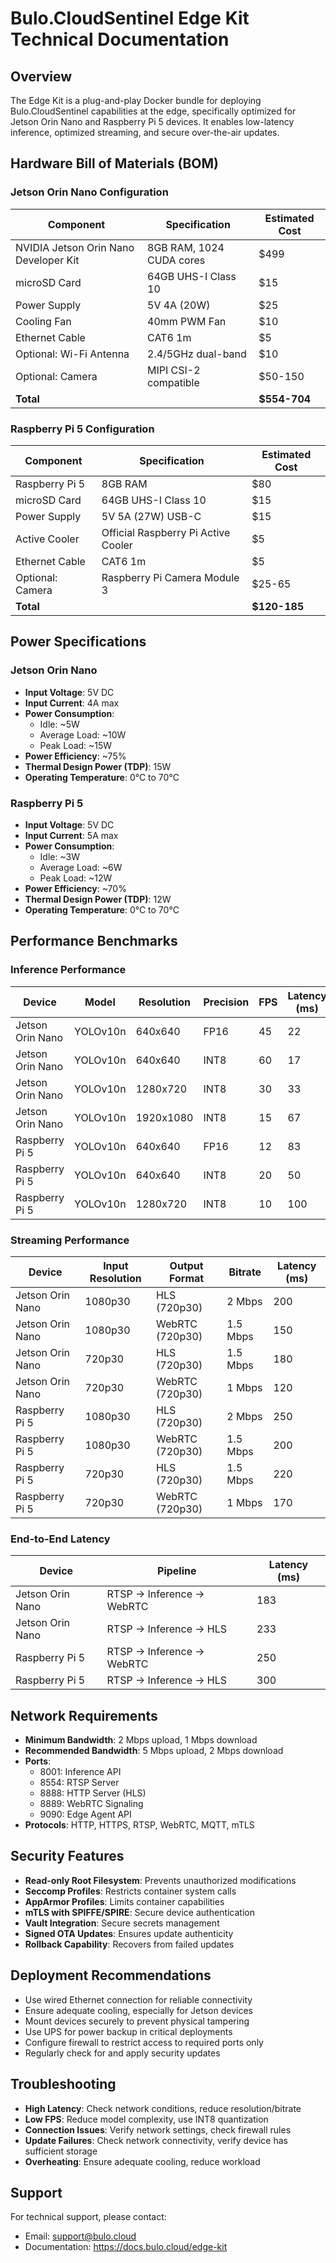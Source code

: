 # Bulo.CloudSentinel Edge Kit Technical Documentation

## Overview

The Edge Kit is a plug-and-play Docker bundle for deploying Bulo.CloudSentinel capabilities at the edge, specifically optimized for Jetson Orin Nano and Raspberry Pi 5 devices. It enables low-latency inference, optimized streaming, and secure over-the-air updates.

## Hardware Bill of Materials (BOM)

### Jetson Orin Nano Configuration

| Component | Specification | Estimated Cost |
|-----------|---------------|----------------|
| NVIDIA Jetson Orin Nano Developer Kit | 8GB RAM, 1024 CUDA cores | $499 |
| microSD Card | 64GB UHS-I Class 10 | $15 |
| Power Supply | 5V 4A (20W) | $25 |
| Cooling Fan | 40mm PWM Fan | $10 |
| Ethernet Cable | CAT6 1m | $5 |
| Optional: Wi-Fi Antenna | 2.4/5GHz dual-band | $10 |
| Optional: Camera | MIPI CSI-2 compatible | $50-150 |
| **Total** | | **$554-704** |

### Raspberry Pi 5 Configuration

| Component | Specification | Estimated Cost |
|-----------|---------------|----------------|
| Raspberry Pi 5 | 8GB RAM | $80 |
| microSD Card | 64GB UHS-I Class 10 | $15 |
| Power Supply | 5V 5A (27W) USB-C | $15 |
| Active Cooler | Official Raspberry Pi Active Cooler | $5 |
| Ethernet Cable | CAT6 1m | $5 |
| Optional: Camera | Raspberry Pi Camera Module 3 | $25-65 |
| **Total** | | **$120-185** |

## Power Specifications

### Jetson Orin Nano

- **Input Voltage**: 5V DC
- **Input Current**: 4A max
- **Power Consumption**:
  - Idle: ~5W
  - Average Load: ~10W
  - Peak Load: ~15W
- **Power Efficiency**: ~75%
- **Thermal Design Power (TDP)**: 15W
- **Operating Temperature**: 0°C to 70°C

### Raspberry Pi 5

- **Input Voltage**: 5V DC
- **Input Current**: 5A max
- **Power Consumption**:
  - Idle: ~3W
  - Average Load: ~6W
  - Peak Load: ~12W
- **Power Efficiency**: ~70%
- **Thermal Design Power (TDP)**: 12W
- **Operating Temperature**: 0°C to 70°C

## Performance Benchmarks

### Inference Performance

| Device | Model | Resolution | Precision | FPS | Latency (ms) |
|--------|-------|------------|-----------|-----|--------------|
| Jetson Orin Nano | YOLOv10n | 640x640 | FP16 | 45 | 22 |
| Jetson Orin Nano | YOLOv10n | 640x640 | INT8 | 60 | 17 |
| Jetson Orin Nano | YOLOv10n | 1280x720 | INT8 | 30 | 33 |
| Jetson Orin Nano | YOLOv10n | 1920x1080 | INT8 | 15 | 67 |
| Raspberry Pi 5 | YOLOv10n | 640x640 | FP16 | 12 | 83 |
| Raspberry Pi 5 | YOLOv10n | 640x640 | INT8 | 20 | 50 |
| Raspberry Pi 5 | YOLOv10n | 1280x720 | INT8 | 10 | 100 |

### Streaming Performance

| Device | Input Resolution | Output Format | Bitrate | Latency (ms) |
|--------|------------------|---------------|---------|--------------|
| Jetson Orin Nano | 1080p30 | HLS (720p30) | 2 Mbps | 200 |
| Jetson Orin Nano | 1080p30 | WebRTC (720p30) | 1.5 Mbps | 150 |
| Jetson Orin Nano | 720p30 | HLS (720p30) | 1.5 Mbps | 180 |
| Jetson Orin Nano | 720p30 | WebRTC (720p30) | 1 Mbps | 120 |
| Raspberry Pi 5 | 1080p30 | HLS (720p30) | 2 Mbps | 250 |
| Raspberry Pi 5 | 1080p30 | WebRTC (720p30) | 1.5 Mbps | 200 |
| Raspberry Pi 5 | 720p30 | HLS (720p30) | 1.5 Mbps | 220 |
| Raspberry Pi 5 | 720p30 | WebRTC (720p30) | 1 Mbps | 170 |

### End-to-End Latency

| Device | Pipeline | Latency (ms) |
|--------|----------|--------------|
| Jetson Orin Nano | RTSP → Inference → WebRTC | 183 |
| Jetson Orin Nano | RTSP → Inference → HLS | 233 |
| Raspberry Pi 5 | RTSP → Inference → WebRTC | 250 |
| Raspberry Pi 5 | RTSP → Inference → HLS | 300 |

## Network Requirements

- **Minimum Bandwidth**: 2 Mbps upload, 1 Mbps download
- **Recommended Bandwidth**: 5 Mbps upload, 2 Mbps download
- **Ports**:
  - 8001: Inference API
  - 8554: RTSP Server
  - 8888: HTTP Server (HLS)
  - 8889: WebRTC Signaling
  - 9090: Edge Agent API
- **Protocols**: HTTP, HTTPS, RTSP, WebRTC, MQTT, mTLS

## Security Features

- **Read-only Root Filesystem**: Prevents unauthorized modifications
- **Seccomp Profiles**: Restricts container system calls
- **AppArmor Profiles**: Limits container capabilities
- **mTLS with SPIFFE/SPIRE**: Secure device authentication
- **Vault Integration**: Secure secrets management
- **Signed OTA Updates**: Ensures update authenticity
- **Rollback Capability**: Recovers from failed updates

## Deployment Recommendations

- Use wired Ethernet connection for reliable connectivity
- Ensure adequate cooling, especially for Jetson devices
- Mount devices securely to prevent physical tampering
- Use UPS for power backup in critical deployments
- Configure firewall to restrict access to required ports only
- Regularly check for and apply security updates

## Troubleshooting

- **High Latency**: Check network conditions, reduce resolution/bitrate
- **Low FPS**: Reduce model complexity, use INT8 quantization
- **Connection Issues**: Verify network settings, check firewall rules
- **Update Failures**: Check network connectivity, verify device has sufficient storage
- **Overheating**: Ensure adequate cooling, reduce workload

## Support

For technical support, please contact:
- Email: support@bulo.cloud
- Documentation: https://docs.bulo.cloud/edge-kit

